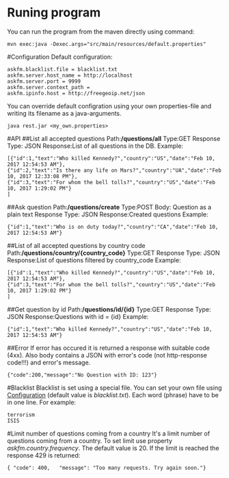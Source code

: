 # Runing program
You can run the program from the maven directly using command:
```
mvn exec:java -Dexec.args="src/main/resources/default.properties"
```

#Configuration
Default configuration:
```
askfm.blacklist.file = blacklist.txt
askfm.server.host_name = http://localhost
askfm.server.port = 9999
askfm.server.context_path = 
askfm.ipinfo.host = http://freegeoip.net/json
```
You can override default configration using your own properties-file and writing its filename as a java-arguments.
```
java rest.jar <my_own.properties>
```

#API
##List all accepted questions
Path:**/questions/all**
Type:GET
Response Type: JSON
Response:List of all questions in the DB.
Example:
```
[{"id":1,"text":"Who killed Kennedy?","country":"US","date":"Feb 10, 2017 12:54:53 AM"},
{"id":2,"text":"Is there any life on Mars?","country":"UA","date":"Feb 10, 2017 12:33:08 PM"},
{"id":3,"text":"For whom the bell tolls?","country":"US","date":"Feb 10, 2017 1:29:02 PM"}
]
```
##Ask question
Path:**/questions/create**
Type:POST
Body: Question as a plain text
Response Type: JSON
Response:Created questions
Example:
```
{"id":1,"text":"Who is on duty today?","country":"CA","date":"Feb 10, 2017 12:54:53 AM"}
```
##List of all accepted questions by country code
Path:**/questions/country/{country_code}**
Type:GET
Response Type: JSON
Response:List of questions filtered by country_code
Example:
```
[{"id":1,"text":"Who killed Kennedy?","country":"US","date":"Feb 10, 2017 12:54:53 AM"},
{"id":3,"text":"For whom the bell tolls?","country":"US","date":"Feb 10, 2017 1:29:02 PM"}
]
```
##Get question by id
Path:**/questions/id/{id}**
Type:GET
Response Type: JSON
Response:Questions with id = {id}
Example:
```
{"id":1,"text":"Who killed Kennedy?","country":"US","date":"Feb 10, 2017 12:54:53 AM"}
```
##Error
If error has occured it is returned a response with suitable code (4xx). Also body contains a JSON with error's code (not http-response code!!!) and error's message.
```
{"code":200,"message":"No Question with ID: 123"}
```
#Blacklist
Blacklist is set using a special file. You can set your own file using [Configuration](#configuration) (default value is *blacklist.txt*). Each word (phrase) have to be in one line. For example:
```
terrorism
ISIS
```
#Limit number of questions coming from a country
It's a limit number of questions coming from a country. To set limit use property *askfm.country.frequency*. The default value is 20. If the limit is reached the response 429 is returned:
```
{ "code": 400,   "message": "Too many requests. Try again soon."}
```
